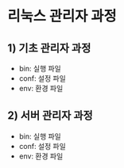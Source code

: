 # 리눅스 관리자 과정

## 1) 기초 관리자 과정
* bin: 실행 파일
* conf: 설정 파일
* env: 환경 파일

## 2) 서버 관리자 과정
* bin: 실행 파일
* conf: 설정 파일
* env: 환경 파일
